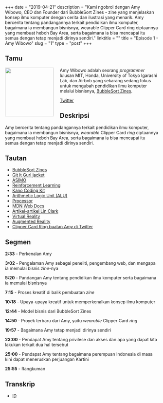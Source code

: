 +++
date = "2019-04-21"
description = "Kami ngobrol dengan Amy Wibowo, CEO dan Founder dari BubbleSort Zines - zine yang menjelaskan konsep ilmu komputer dengan cerita dan ilustrasi yang menarik. Amy bercerita tentang pandangannya terkait pendidikan ilmu komputer, bagaimana ia membangun bisnisnya, wearable Clipper Card ring ciptaannya yang membuat heboh Bay Area, serta bagaimana ia bisa mencapai itu semua dengan tetap menjadi dirinya sendiri."
linktitle = ""
title = "Episode 1 - Amy Wibowo"
slug = "1"
type = "post"
+++

## Tamu

<img style="float: left; width: 160px; margin-right: 20px;" src="/img/ep1.png">

Amy Wibowo adalah seorang _programmer_ lulusan MIT, Honda, University of Tokyo Igarashi Lab, dan Airbnb yang sekarang sedang fokus untuk mengubah pendidikan ilmu komputer melalui bisnisnya, [BubbleSort Zines](https://shop.bubblesort.io/).

[Twitter](https://twitter.com/sailorhg)

## Deskripsi

Amy bercerita tentang pandangannya terkait pendidikan ilmu komputer, bagaimana ia membangun bisnisnya, _wearable_ Clipper Card _ring_ ciptaannya yang membuat heboh Bay Area, serta bagaimana ia bisa mencapai itu semua dengan tetap menjadi dirinya sendiri.


<div class="audioplayer">
    <audio>
        <source src="https://anchor.fm/s/9cae1b8/podcast/play/2992558/https%3A%2F%2Fd3ctxlq1ktw2nl.cloudfront.net%2Fproduction%2F2019-3-20%2F13214595-44100-2-0aec75f3c3ee6.mp3" type="audio/mp4" rel="preload" as="audio">
    </audio>
</div>

<!-- <iframe src="https://anchor.fm/kartini-teknologi/embed/episodes/Episode-1---Tech-Zine-Bersama-Amy-Wibowo-e3pqve" height="102px" width="400px" frameborder="0" scrolling="no"></iframe> -->

## Tautan

- [BubbleSort Zines](https://shop.bubblesort.io/)
- [Git It Gurl jacket](https://shop.bubblesort.io/products/git-it-gurl-jacket)
- [ASIMO](https://asimo.honda.com/)
- [Reinforcement Learning](https://skymind.ai/wiki/deep-reinforcement-learning)
- [Kano Coding Kit](https://kano.me/store/row/products/coding-wand)
- [Arithmetic Logic Unit (ALU)](https://en.wikipedia.org/wiki/Arithmetic_logic_unit)
- [Processor](<https://en.wikipedia.org/wiki/Processor_(computing)>)
- [MDN Web Docs](https://developer.mozilla.org/en-US/)
- [Artikel-artikel Lin Clark](https://hacks.mozilla.org/author/lclarkmozilla-com/)
- [Virtual Reality](https://en.wikipedia.org/wiki/Virtual_reality)
- [Augmented Reality](https://en.wikipedia.org/wiki/Augmented_reality)
- [Clipper Card Ring buatan Amy di Twitter](https://twitter.com/sailorhg/status/1114220720949583872)

## Segmen

**2:33** - Perkenalan Amy

**3:02** - Pengalaman Amy sebagai peneliti, pengembang web, dan mengapa ia memulai bisnis _zine_-nya

**5:20** - Pandangan Amy tentang pendidikan ilmu komputer serta bagaimana ia memulai bisnisnya

**7:15** - Proses kreatif di balik pembuatan _zine_

**10:18** - Upaya-upaya kreatif untuk memperkenalkan konsep ilmu komputer

**12:44** - Model bisnis dari BubbleSort Zines

**14:50** - Proyek terbaru dari Amy, yaitu _wearable_ Clipper Card _ring_

**19:57** - Bagaimana Amy tetap menjadi dirinya sendiri

**23:00** - Pendapat Amy tentang privilese dan akses dan apa yang dapat kita lakukan terkait dua hal tersebut

**25:00** - Pendapat Amy tentang bagaimana perempuan Indonesia di masa kini dapat meneruskan perjuangan Kartini

**25:55** - Rangkuman

## Transkrip

- [ID](transcript)
